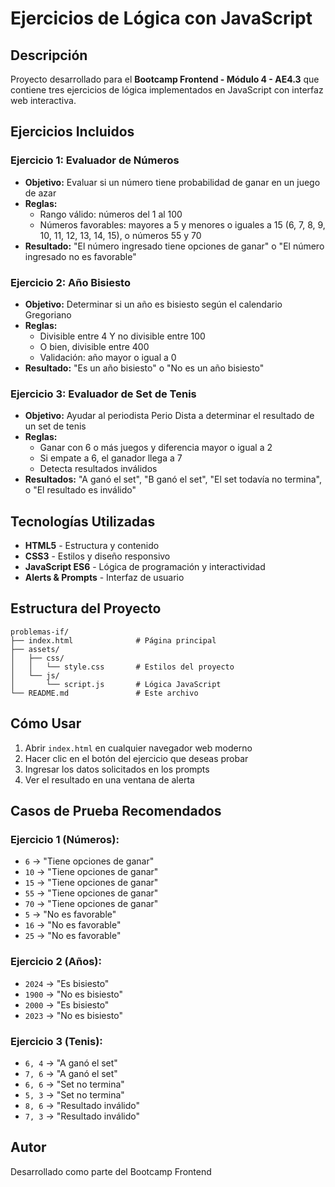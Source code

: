 # Ejercicios de Lógica con JavaScript

## Descripción
Proyecto desarrollado para el **Bootcamp Frontend - Módulo 4 - AE4.3** que contiene tres ejercicios de lógica implementados en JavaScript con interfaz web interactiva.

## Ejercicios Incluidos

### Ejercicio 1: Evaluador de Números
- **Objetivo:** Evaluar si un número tiene probabilidad de ganar en un juego de azar
- **Reglas:** 
  - Rango válido: números del 1 al 100
  - Números favorables: mayores a 5 y menores o iguales a 15 (6, 7, 8, 9, 10, 11, 12, 13, 14, 15), o números 55 y 70
- **Resultado:** "El número ingresado tiene opciones de ganar" o "El número ingresado no es favorable"

### Ejercicio 2: Año Bisiesto
- **Objetivo:** Determinar si un año es bisiesto según el calendario Gregoriano
- **Reglas:** 
  - Divisible entre 4 Y no divisible entre 100
  - O bien, divisible entre 400
  - Validación: año mayor o igual a 0
- **Resultado:** "Es un año bisiesto" o "No es un año bisiesto"

### Ejercicio 3: Evaluador de Set de Tenis
- **Objetivo:** Ayudar al periodista Perio Dista a determinar el resultado de un set de tenis
- **Reglas:**
  - Ganar con 6 o más juegos y diferencia mayor o igual a 2
  - Si empate a 6, el ganador llega a 7
  - Detecta resultados inválidos
- **Resultados:** "A ganó el set", "B ganó el set", "El set todavía no termina", o "El resultado es inválido"

## Tecnologías Utilizadas
- **HTML5** - Estructura y contenido
- **CSS3** - Estilos y diseño responsivo
- **JavaScript ES6** - Lógica de programación y interactividad
- **Alerts & Prompts** - Interfaz de usuario

## Estructura del Proyecto
```
problemas-if/
├── index.html              # Página principal
├── assets/
│   ├── css/
│   │   └── style.css       # Estilos del proyecto
│   └── js/
│       └── script.js       # Lógica JavaScript
└── README.md               # Este archivo
```

## Cómo Usar
1. Abrir `index.html` en cualquier navegador web moderno
2. Hacer clic en el botón del ejercicio que deseas probar
3. Ingresar los datos solicitados en los prompts
4. Ver el resultado en una ventana de alerta

## Casos de Prueba Recomendados

### Ejercicio 1 (Números):
- `6` → "Tiene opciones de ganar"
- `10` → "Tiene opciones de ganar"
- `15` → "Tiene opciones de ganar"
- `55` → "Tiene opciones de ganar" 
- `70` → "Tiene opciones de ganar"
- `5` → "No es favorable"
- `16` → "No es favorable"
- `25` → "No es favorable"

### Ejercicio 2 (Años):
- `2024` → "Es bisiesto"
- `1900` → "No es bisiesto"
- `2000` → "Es bisiesto"
- `2023` → "No es bisiesto"

### Ejercicio 3 (Tenis):
- `6, 4` → "A ganó el set"
- `7, 6` → "A ganó el set"
- `6, 6` → "Set no termina"
- `5, 3` → "Set no termina"
- `8, 6` → "Resultado inválido"
- `7, 3` → "Resultado inválido"

## Autor
Desarrollado como parte del Bootcamp Frontend

